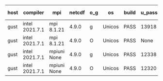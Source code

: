 

| host     | compiler                              | mpi                      | netcdf        | o_g        | os       | build       | u_pass          | u_fail          | s_pass            | s_fail            | e_pass             | e_fail             | nuopc_pass       | nuopc_fail       | artifacts link          |
|----------|---------------------------------------|--------------------------|---------------|------------|----------|-------------|-----------------|-----------------|-------------------|-------------------|--------------------|--------------------|------------------|------------------|-------------------------|
| gust | intel 2021.7.1 | mpi 8.1.21  | 4.9.0  | g | Unicos | PASS | 13918 | 0 | 49 | 0 | 80 | 0 | 52 | 0 | <a href="https://github.com/esmf-org/esmf-test-artifacts/tree/d4a912d570e9a9d521d26475fda27c92aed79c75/fix_reconcile/intel/2021.7.1/g/mpi/8.1.21" target="_blank">d4a912d</a> | 
| gust | intel 2021.7.1 | mpi 8.1.21  | 4.9.0  | O | Unicos | PASS | None | None | None | None | None | None | None | None | <a href="https://github.com/esmf-org/esmf-test-artifacts/tree/801d3567232d49ed61a6b403a2d63f43c6ccb15c/fix_reconcile/intel/2021.7.1/O/mpi/8.1.21" target="_blank">801d356</a> | 
| gust | intel 2021.7.1 | mpiuni None  | 4.9.0  | g | Unicos | PASS | 12338 | 0 | 8 | 0 | 43 | 0 | None | None | <a href="https://github.com/esmf-org/esmf-test-artifacts/tree/7b6e982c4d0d13ca2d8d0b96679a90c59e9f637f/fix_reconcile/intel/2021.7.1/g/mpiuni/None" target="_blank">7b6e982</a> | 
| gust | intel 2021.7.1 | mpiuni None  | 4.9.0  | O | Unicos | PASS | 12320 | 18 | 8 | 0 | 43 | 0 | None | None | <a href="https://github.com/esmf-org/esmf-test-artifacts/tree/a55d907dbfb09fc0e3d191a4e358377cb9746e36/fix_reconcile/intel/2021.7.1/O/mpiuni/None" target="_blank">a55d907</a> | 
